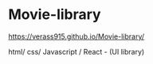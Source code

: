 # Movie-library

https://verass915.github.io/Movie-library/

html/ css/ Javascript / React - (UI library)
